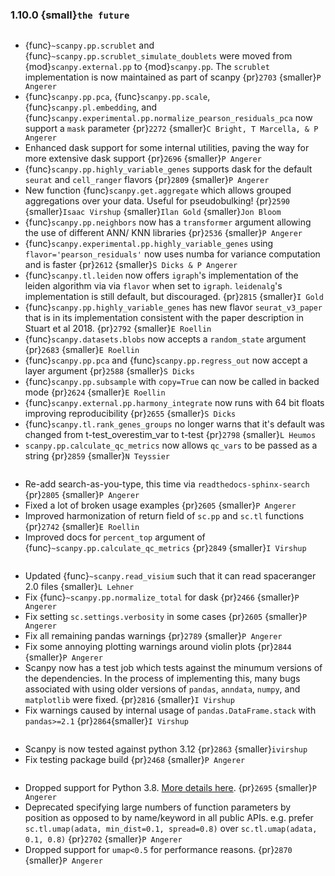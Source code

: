 ### 1.10.0 {small}`the future`

```{rubric} Features
```

* {func}`~scanpy.pp.scrublet` and {func}`~scanpy.pp.scrublet_simulate_doublets` were moved from {mod}`scanpy.external.pp` to {mod}`scanpy.pp`. The `scrublet` implementation is now maintained as part of scanpy {pr}`2703` {smaller}`P Angerer`
* {func}`scanpy.pp.pca`, {func}`scanpy.pp.scale`, {func}`scanpy.pl.embedding`, and {func}`scanpy.experimental.pp.normalize_pearson_residuals_pca` now support a `mask` parameter {pr}`2272` {smaller}`C Bright, T Marcella, & P Angerer`
* Enhanced dask support for some internal utilities, paving the way for more extensive dask support {pr}`2696` {smaller}`P Angerer`
* {func}`scanpy.pp.highly_variable_genes` supports dask for the default `seurat` and `cell_ranger` flavors {pr}`2809` {smaller}`P Angerer`
* New function {func}`scanpy.get.aggregate` which allows grouped aggregations over your data. Useful for pseudobulking! {pr}`2590` {smaller}`Isaac Virshup` {smaller}`Ilan Gold` {smaller}`Jon Bloom`
* {func}`scanpy.pp.neighbors` now has a `transformer` argument allowing the use of different ANN/ KNN libraries {pr}`2536` {smaller}`P Angerer`
* {func}`scanpy.experimental.pp.highly_variable_genes` using `flavor='pearson_residuals'` now uses numba for variance computation and is faster {pr}`2612` {smaller}`S Dicks & P Angerer`
* {func}`scanpy.tl.leiden` now offers `igraph`'s implementation of the leiden algorithm via  via `flavor` when set to `igraph`. `leidenalg`'s implementation is still default, but discouraged.  {pr}`2815` {smaller}`I Gold`
* {func}`scanpy.pp.highly_variable_genes` has new flavor `seurat_v3_paper` that is in its implementation consistent with the paper description in Stuart et al 2018. {pr}`2792` {smaller}`E Roellin`
* {func}`scanpy.datasets.blobs` now accepts a `random_state` argument {pr}`2683` {smaller}`E Roellin`
* {func}`scanpy.pp.pca` and {func}`scanpy.pp.regress_out` now accept a layer argument {pr}`2588` {smaller}`S Dicks`
* {func}`scanpy.pp.subsample` with `copy=True` can now be called in backed mode {pr}`2624` {smaller}`E Roellin`
* {func}`scanpy.external.pp.harmony_integrate` now runs with 64 bit floats improving reproducibility {pr}`2655` {smaller}`S Dicks`
* {func}`scanpy.tl.rank_genes_groups` no longer warns that it's default was changed from t-test_overestim_var to t-test {pr}`2798` {smaller}`L Heumos`
* `scanpy.pp.calculate_qc_metrics` now allows `qc_vars` to be passed as a string {pr}`2859` {smaller}`N Teyssier`

```{rubric} Docs
```

* Re-add search-as-you-type, this time via `readthedocs-sphinx-search` {pr}`2805` {smaller}`P Angerer`
* Fixed a lot of broken usage examples {pr}`2605` {smaller}`P Angerer`
* Improved harmonization of return field of `sc.pp` and `sc.tl` functions {pr}`2742` {smaller}`E Roellin`
* Improved docs for `percent_top` argument of {func}`~scanpy.pp.calculate_qc_metrics` {pr}`2849` {smaller}`I Virshup`

```{rubric} Bug fixes
```

* Updated {func}`~scanpy.read_visium` such that it can read spaceranger 2.0 files {smaller}`L Lehner`
* Fix {func}`~scanpy.pp.normalize_total` for dask {pr}`2466` {smaller}`P Angerer`
* Fix setting `sc.settings.verbosity` in some cases {pr}`2605` {smaller}`P Angerer`
* Fix all remaining pandas warnings {pr}`2789` {smaller}`P Angerer`
* Fix some annoying plotting warnings around violin plots {pr}`2844` {smaller}`P Angerer`
* Scanpy now has a test job which tests against the minumum versions of the dependencies. In the process of implementing this, many bugs associated with using older versions of `pandas`, `anndata`, `numpy`, and `matplotlib` were fixed. {pr}`2816` {smaller}`I Virshup`
* Fix warnings caused by internal usage of `pandas.DataFrame.stack` with `pandas>=2.1` {pr}`2864`{smaller}`I Virshup`

```{rubric} Development
```

* Scanpy is now tested against python 3.12 {pr}`2863` {smaller}`ivirshup`
* Fix testing package build {pr}`2468` {smaller}`P Angerer`

```{rubric} Deprecations
```

* Dropped support for Python 3.8. [More details here](https://numpy.org/neps/nep-0029-deprecation_policy.html). {pr}`2695` {smaller}`P Angerer`
* Deprecated specifying large numbers of function parameters by position as opposed to by name/keyword in all public APIs.
  e.g. prefer `sc.tl.umap(adata, min_dist=0.1, spread=0.8)` over `sc.tl.umap(adata, 0.1, 0.8)` {pr}`2702` {smaller}`P Angerer`
* Dropped support for `umap<0.5` for performance reasons. {pr}`2870` {smaller}`P Angerer`
